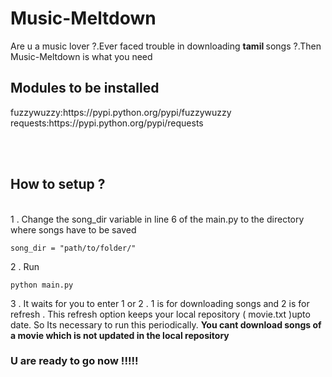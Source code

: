 # Music-Meltdown

   Are u a music lover ?.Ever faced trouble in downloading <strong> tamil </strong> songs ?.Then Music-Meltdown is what you need
   

<h2>Modules to be installed</h2> 
     fuzzywuzzy:https://pypi.python.org/pypi/fuzzywuzzy<br>
     requests:https://pypi.python.org/pypi/requests
     
<br><br><h2>How  to  setup ?</h2><br>
   1 . Change the song_dir variable in line 6 of the main.py to the directory where songs have to be saved
```
song_dir = "path/to/folder/"
```
2 . Run
```
python main.py
```
3 . It waits for you to enter 1 or 2 . 1 is for downloading songs and 2 is for refresh .
    This refresh option keeps your local repository ( movie.txt )upto date. So Its necessary to run this periodically.
    <strong>You cant download songs of a movie which is not updated in the local repository</strong>

<h3>U are ready to go now !!!!!<h3>
 
